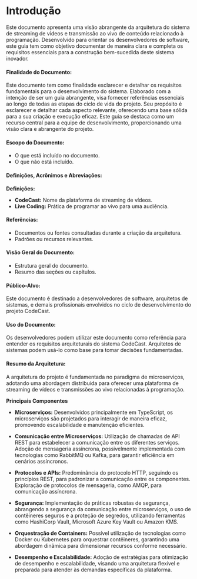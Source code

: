 # Introdução

Este documento apresenta uma visão abrangente da arquitetura do sistema de streaming de vídeos e transmissão ao vivo de conteúdo relacionado à programação. Desenvolvido para orientar os desenvolvedores de software, este guia tem como objetivo documentar de maneira clara e completa os requisitos essenciais para a construção bem-sucedida deste sistema inovador.

#### Finalidade do Documento:
Este documento tem como finalidade esclarecer e detalhar os requisitos fundamentais para o desenvolvimento do sistema. Elaborado com a intenção de ser um guia abrangente, visa fornecer referências essenciais ao longo de todas as etapas do ciclo de vida do projeto. Seu propósito é esclarecer e detalhar cada aspecto relevante, oferecendo uma base sólida para a sua criação e execução eficaz. Este guia se destaca como um recurso central para a equipe de desenvolvimento, proporcionando uma visão clara e abrangente do projeto.

 
#### Escopo do Documento:
- O que está incluído no documento.
- O que não está incluído.

#### Definições, Acrônimos e Abreviações:
**Definições:**

- **CodeCast:** Nome da plataforma de streaming de vídeos.
- **Live Coding:** Prática de programar ao vivo para uma audiência.

#### Referências:
- Documentos ou fontes consultadas durante a criação da arquitetura.
- Padrões ou recursos relevantes.
#### Visão Geral do Documento:
- Estrutura geral do documento.
- Resumo das seções ou capítulos.
#### Público-Alvo:
Este documento é destinado a desenvolvedores de software, arquitetos de sistemas, e demais profissionais envolvidos no ciclo de desenvolvimento do projeto CodeCast.
#### Uso do Documento:
Os desenvolvedores podem utilizar este documento como referência para entender os requisitos arquiteturais do sistema CodeCast. Arquitetos de sistemas podem usá-lo como base para tomar decisões fundamentadas.
#### Resumo da Arquitetura:
A arquitetura do projeto é fundamentada no paradigma de microserviços, adotando uma abordagem distribuída para oferecer uma plataforma de streaming de vídeos e transmissões ao vivo relacionadas à programação.

**Principais Componentes**

- **Microserviços:** Desenvolvidos principalmente em TypeScript, os microserviços são projetados para interagir de maneira eficaz, promovendo escalabilidade e manutenção eficientes.

- **Comunicação entre Microserviços:** Utilização de chamadas de API REST para estabelecer a comunicação entre os diferentes serviços. Adoção de mensageria assíncrona, possivelmente implementada com tecnologias como RabbitMQ ou Kafka, para garantir eficiência em cenários assíncronos.

- **Protocolos e APIs:** Predominância do protocolo HTTP, seguindo os princípios REST, para padronizar a comunicação entre os componentes. Exploração de protocolos de mensageria, como AMQP, para comunicação assíncrona.

- **Segurança:** Implementação de práticas robustas de segurança, abrangendo a segurança da comunicação entre microserviços, o uso de contêineres seguros e a proteção de segredos, utilizando ferramentas como HashiCorp Vault, Microsoft Azure Key Vault ou Amazon KMS.

- **Orquestração de Containers:** Possível utilização de tecnologias como Docker ou Kubernetes para orquestrar contêineres, garantindo uma abordagem dinâmica para dimensionar recursos conforme necessário.
- **Desempenho e Escalabilidade:** Adoção de estratégias para otimização de desempenho e escalabilidade, visando uma arquitetura flexível e preparada para atender às demandas específicas da plataforma.